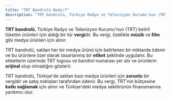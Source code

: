 ```yaml
---
title: "TRT Bandrolü Nedir?"
description: "TRT bandrolü, Türkiye Radyo ve Televizyon Kurumu'nun (TRT) belirli tüketim ürünleri için aldığı bir tür vergidir"
---
```


**TRT bandrolü**, Türkiye Radyo ve Televizyon Kurumu'nun (TRT) belirli tüketim ürünleri için aldığı bir tür **vergi**dir. Bu vergi, özellikle **müzik** ve **film** gibi medya ürünleri için alınır.

TRT bandrolü, satılan her bir medya ürünü için belirlenen bir miktarda ödenir ve bu ürünlere özel olarak tasarlanmış bir **etiket** şeklinde uygulanır. Bu etiketlerin üzerinde TRT logosu ve bandrol numarası yer alır ve ürünlerin **orijinal** olup olmadığını gösterir.

TRT bandrolü, Türkiye'de satılan bazı medya ürünleri için **zorunlu** bir vergidir ve satış noktaları tarafından ödenir. Bu vergi, TRT'nin bütçesine **katkı sağlamak** için alınır ve Türkiye'deki medya sektörünün finansmanına yardımcı olur.

